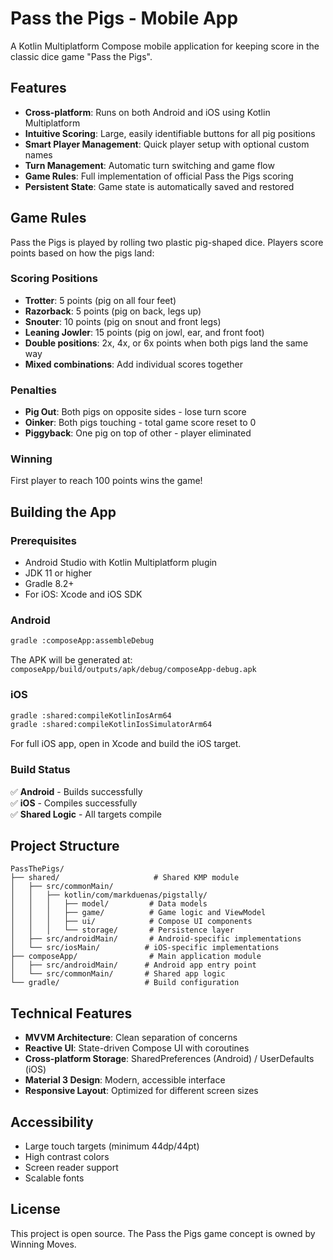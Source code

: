 # Pass the Pigs - Mobile App

A Kotlin Multiplatform Compose mobile application for keeping score in the classic dice game "Pass the Pigs".

## Features

- **Cross-platform**: Runs on both Android and iOS using Kotlin Multiplatform
- **Intuitive Scoring**: Large, easily identifiable buttons for all pig positions
- **Smart Player Management**: Quick player setup with optional custom names
- **Turn Management**: Automatic turn switching and game flow
- **Game Rules**: Full implementation of official Pass the Pigs scoring
- **Persistent State**: Game state is automatically saved and restored

## Game Rules

Pass the Pigs is played by rolling two plastic pig-shaped dice. Players score points based on how the pigs land:

### Scoring Positions

- **Trotter**: 5 points (pig on all four feet)
- **Razorback**: 5 points (pig on back, legs up)
- **Snouter**: 10 points (pig on snout and front legs)
- **Leaning Jowler**: 15 points (pig on jowl, ear, and front foot)
- **Double positions**: 2x, 4x, or 6x points when both pigs land the same way
- **Mixed combinations**: Add individual scores together

### Penalties

- **Pig Out**: Both pigs on opposite sides - lose turn score
- **Oinker**: Both pigs touching - total game score reset to 0
- **Piggyback**: One pig on top of other - player eliminated

### Winning

First player to reach 100 points wins the game!

## Building the App

### Prerequisites

- Android Studio with Kotlin Multiplatform plugin
- JDK 11 or higher
- Gradle 8.2+
- For iOS: Xcode and iOS SDK

### Android

```bash
gradle :composeApp:assembleDebug
```

The APK will be generated at: `composeApp/build/outputs/apk/debug/composeApp-debug.apk`

### iOS

```bash
gradle :shared:compileKotlinIosArm64
gradle :shared:compileKotlinIosSimulatorArm64
```

For full iOS app, open in Xcode and build the iOS target.

### Build Status

✅ **Android** - Builds successfully  
✅ **iOS** - Compiles successfully  
✅ **Shared Logic** - All targets compile

## Project Structure

```
PassThePigs/
├── shared/                     # Shared KMP module
│   ├── src/commonMain/
│   │   ├── kotlin/com/markduenas/pigstally/
│   │   │   ├── model/         # Data models
│   │   │   ├── game/          # Game logic and ViewModel
│   │   │   ├── ui/            # Compose UI components
│   │   │   └── storage/       # Persistence layer
│   ├── src/androidMain/       # Android-specific implementations
│   └── src/iosMain/          # iOS-specific implementations
├── composeApp/                # Main application module
│   ├── src/androidMain/      # Android app entry point
│   └── src/commonMain/       # Shared app logic
└── gradle/                   # Build configuration
```

## Technical Features

- **MVVM Architecture**: Clean separation of concerns
- **Reactive UI**: State-driven Compose UI with coroutines
- **Cross-platform Storage**: SharedPreferences (Android) / UserDefaults (iOS)
- **Material 3 Design**: Modern, accessible interface
- **Responsive Layout**: Optimized for different screen sizes

## Accessibility

- Large touch targets (minimum 44dp/44pt)
- High contrast colors
- Screen reader support
- Scalable fonts

## License

This project is open source. The Pass the Pigs game concept is owned by Winning Moves.
